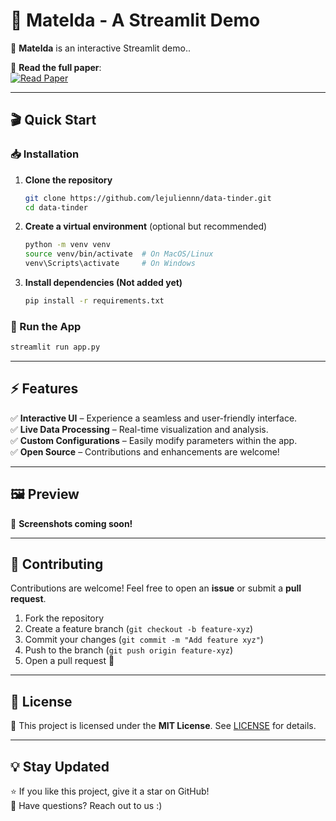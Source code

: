 # 🌟 Matelda - A Streamlit Demo

🚀 **Matelda** is an interactive Streamlit demo..

📄 **Read the full paper**:  
[![Read Paper](https://img.shields.io/badge/📄%20Read%20Paper-OpenProceedings-blue)](https://www.openproceedings.org/2025/conf/edbt/paper-98.pdf)

---

## 🎬 Quick Start

### 📥 Installation

1. **Clone the repository**  
   ```bash
   git clone https://github.com/lejuliennn/data-tinder.git
   cd data-tinder
   ```
2. **Create a virtual environment** (optional but recommended)  
   ```bash
   python -m venv venv
   source venv/bin/activate  # On MacOS/Linux
   venv\Scripts\activate     # On Windows
   ```
3. **Install dependencies (Not added yet)**  
   ```bash
   pip install -r requirements.txt
   ```

### 🚀 Run the App
```bash
streamlit run app.py
```

---

## ⚡ Features
✅ **Interactive UI** – Experience a seamless and user-friendly interface.  
✅ **Live Data Processing** – Real-time visualization and analysis.  
✅ **Custom Configurations** – Easily modify parameters within the app.  
✅ **Open Source** – Contributions and enhancements are welcome!  

---

## 🖼 Preview

📸 **Screenshots coming soon!**  

---

## 🤝 Contributing

Contributions are welcome! Feel free to open an **issue** or submit a **pull request**.

1. Fork the repository  
2. Create a feature branch (`git checkout -b feature-xyz`)  
3. Commit your changes (`git commit -m "Add feature xyz"`)  
4. Push to the branch (`git push origin feature-xyz`)  
5. Open a pull request 🚀  

---

## 📜 License

📝 This project is licensed under the **MIT License**. See [LICENSE](LICENSE) for details.

---

## 💡 Stay Updated

⭐ If you like this project, give it a star on GitHub!  
📩 Have questions? Reach out to us :)
